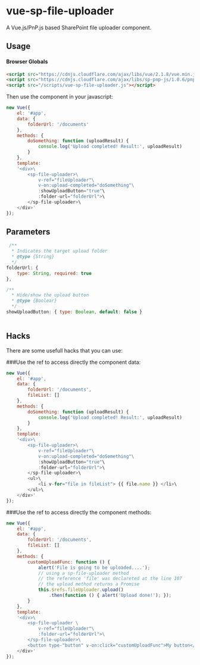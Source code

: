 # vue-sp-file-uploader
A Vue.js/PnP.js based SharePoint file uploader component.

## Usage
#### Browser Globals

```html
<script src="https://cdnjs.cloudflare.com/ajax/libs/vue/2.1.8/vue.min.js"></script>
<script src="https://cdnjs.cloudflare.com/ajax/libs/sp-pnp-js/1.0.6/pnp.min.js"></script>
<script src="/scripts/vue-sp-file-uploader.js"></script>
```
Then use the component in your javascript:

```js
new Vue({
	el: '#app',
	data: {
		folderUrl: '/documents'
	},
	methods: {
		doSomething: function (uploadResult) {
			console.log('Upload completed! Result:', uploadResult)
		}
	},
	template: 
	'<div>\
		<sp-file-uploader>\
			v-ref="fileUploader"\
			v-on:upload-completed="doSomething"\ 
			:showUploadButton="true"\
			:folder-url="folderUrl">\
		</sp-file-uploader>\
	</div>'
});

```

## Parameters
```javascript
 /**
  * Indicates the target upload folder
  * @type {String}
  */
folderUrl: { 
	type: String, required: true 
},

/**
  * Hide/show the upload button
  * @type {Boolear}
  */
showUploadButton: { type: Boolean, default: false }
		
```

## Hacks
There are some usefull hacks that you can use:

###Use the ref to access directly the component data:
```javascript
new Vue({
	el: '#app',
	data: {
		folderUrl: '/documents',
		fileList: []
	},
	methods: {
		doSomething: function (uploadResult) {
			console.log('Upload completed! Result:', uploadResult)
		}
	},
	template: 
	'<div>\
		<sp-file-uploader>\
			v-ref="fileUploader"\
			v-on:upload-completed="doSomething"\ 
			:showUploadButton="true"\
			:folder-url="folderUrl">\
		</sp-file-uploader>\
		<ul>\
			<li v-for="file in fileList"> {{ file.name }} </li>\
		</ul>\
	</div>'
});		
```


###Use the ref to access directly the component methods:
```javascript
new Vue({
	el: '#app',
	data: {
		folderUrl: '/documents',
		fileList: []
	},
	methods: {
		customUploadFunc: function () {
			alert('File is going to be uploaded....');
			// using a sp-file-uploader method
			// the reference 'file' was declareted at the line 107	
			// the upload method returns a Promise
			this.$refs.fileUploader.upload()
				.then(function () { alert('Upload done!'); });
		}
	},
	template: 
	'<div>\
		<sp-file-uploader \
			v-ref="fileUploader"\
			:folder-url="folderUrl">\
		</sp-file-uploader>\
		<button type-"button" v-on:click="customUploadFunc">My button</button>
	</div>'
});		
```
